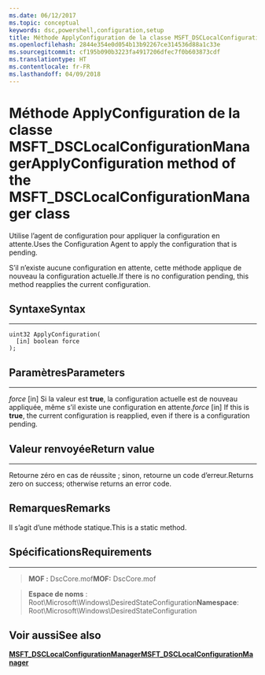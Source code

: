```yaml
---
ms.date: 06/12/2017
ms.topic: conceptual
keywords: dsc,powershell,configuration,setup
title: Méthode ApplyConfiguration de la classe MSFT_DSCLocalConfigurationManager
ms.openlocfilehash: 2844e354e0d054b13b92267ce314536d88a1c33e
ms.sourcegitcommit: cf195b090b3223fa4917206dfec7f0b603873cdf
ms.translationtype: HT
ms.contentlocale: fr-FR
ms.lasthandoff: 04/09/2018
---
```

# <a name="applyconfiguration-method-of-the-msftdsclocalconfigurationmanager-class"></a><span data-ttu-id="286b0-103">Méthode ApplyConfiguration de la classe MSFT_DSCLocalConfigurationManager</span><span class="sxs-lookup"><span data-stu-id="286b0-103">ApplyConfiguration method of the MSFT_DSCLocalConfigurationManager class</span></span>

<span data-ttu-id="286b0-104">Utilise l’agent de configuration pour appliquer la configuration en attente.</span><span class="sxs-lookup"><span data-stu-id="286b0-104">Uses the Configuration Agent to apply the configuration that is pending.</span></span>

<span data-ttu-id="286b0-105">S’il n’existe aucune configuration en attente, cette méthode applique de nouveau la configuration actuelle.</span><span class="sxs-lookup"><span data-stu-id="286b0-105">If there is no configuration pending, this method reapplies the current configuration.</span></span>


## <a name="syntax"></a><span data-ttu-id="286b0-106">Syntaxe</span><span class="sxs-lookup"><span data-stu-id="286b0-106">Syntax</span></span>
------

```mof
uint32 ApplyConfiguration(
  [in] boolean force
);
```

## <a name="parameters"></a><span data-ttu-id="286b0-107">Paramètres</span><span class="sxs-lookup"><span data-stu-id="286b0-107">Parameters</span></span>
----------

<span data-ttu-id="286b0-108">*force* \[in\] Si la valeur est **true**, la configuration actuelle est de nouveau appliquée, même s’il existe une configuration en attente.</span><span class="sxs-lookup"><span data-stu-id="286b0-108">*force* \[in\] If this is **true**, the current configuration is reapplied, even if there is a configuration pending.</span></span>

## <a name="return-value"></a><span data-ttu-id="286b0-109">Valeur renvoyée</span><span class="sxs-lookup"><span data-stu-id="286b0-109">Return value</span></span>
------------

<span data-ttu-id="286b0-110">Retourne zéro en cas de réussite ; sinon, retourne un code d’erreur.</span><span class="sxs-lookup"><span data-stu-id="286b0-110">Returns zero on success; otherwise returns an error code.</span></span>

## <a name="remarks"></a><span data-ttu-id="286b0-111">Remarques</span><span class="sxs-lookup"><span data-stu-id="286b0-111">Remarks</span></span>

<span data-ttu-id="286b0-112">Il s’agit d’une méthode statique.</span><span class="sxs-lookup"><span data-stu-id="286b0-112">This is a static method.</span></span>

## <a name="requirements"></a><span data-ttu-id="286b0-113">Spécifications</span><span class="sxs-lookup"><span data-stu-id="286b0-113">Requirements</span></span>
------------
><span data-ttu-id="286b0-114">**MOF :** DscCore.mof</span><span class="sxs-lookup"><span data-stu-id="286b0-114">**MOF:** DscCore.mof</span></span>

><span data-ttu-id="286b0-115">**Espace de noms** : Root\Microsoft\Windows\DesiredStateConfiguration</span><span class="sxs-lookup"><span data-stu-id="286b0-115">**Namespace**: Root\Microsoft\Windows\DesiredStateConfiguration</span></span>


## <a name="see-also"></a><span data-ttu-id="286b0-116">Voir aussi</span><span class="sxs-lookup"><span data-stu-id="286b0-116">See also</span></span>


[<span data-ttu-id="286b0-117">**MSFT_DSCLocalConfigurationManager**</span><span class="sxs-lookup"><span data-stu-id="286b0-117">**MSFT_DSCLocalConfigurationManager**</span></span>](msft-dsclocalconfigurationmanager.md)